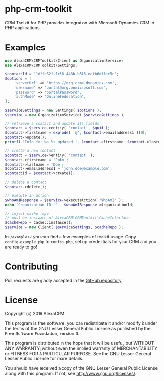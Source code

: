 # php-crm-toolkit
CRM Toolkit for PHP provides integration with Microsoft Dynamics CRM in PHP applications.

# Examples
```php
use AlexaCRM\CRMToolkit\Client as OrganizationService;
use AlexaCRM\CRMToolkit\Settings;

$contactId = '1d2fc62f-1c56-448b-b546-edfb6d6fec5c';
$options = [
    'serverUrl' => 'https://org.crmN.dynamics.com',
    'username' => 'portal@org.onmicrosoft.com',
    'password' => 'portalPassword',
    'authMode' => 'OnlineFederation',
];

$serviceSettings = new Settings( $options );
$service = new OrganizationService( $serviceSettings );

// retrieve a contact and update its fields
$contact = $service->entity( 'contact', $guid );
$contact->firstname = explode( '@', $contact->emailaddress1 )[0];
$contact->update();
printf( 'Info for %s %s updated.', $contact->firstname, $contact->lastname );

// create a new contact
$contact = $service->entity( 'contact' );
$contact->firstname = 'John';
$contact->lastname = 'Doe';
$contact->emailaddress1 = 'john.doe@example.com';
$contactId = $contact->create();

// delete a contact
$contact->delete();

// execute an action
$whoAmIResponse = $service->executeAction( 'WhoAmI' );
echo 'Organization ID: ' . $whoAmIResponse->OrganizationId;

// inject cache repo
// must be instance of AlexaCRM\CRMToolkit\CacheInterface
$cacheRepo = Cache::instance();
$service = new Client( $serviceSettings, $cacheRepo );
```

In `/examples/` you can find a few examples of toolkit usage. Copy `config.example.php` to `config.php`, set up credentials for your CRM and you are ready to go!

# Contributing
Pull requests are gladly accepted in the [GitHub repository](https://github.com/AlexaCRM/php-crm-toolkit).

# License
Copyright (c) 2016 AlexaCRM.

This program is free software: you can redistribute it and/or modify it under the terms of the GNU Lesser General Public License as published by the Free Software Foundation, version 3.

This program is distributed in the hope that it will be useful, but WITHOUT ANY WARRANTY; without even the implied warranty of MERCHANTABILITY or FITNESS FOR A PARTICULAR PURPOSE. See the GNU Lesser General Lesser Public License for more details.

You should have received a copy of the GNU Lesser General Public License along with this program. If not, see <http://www.gnu.org/licenses/>.
